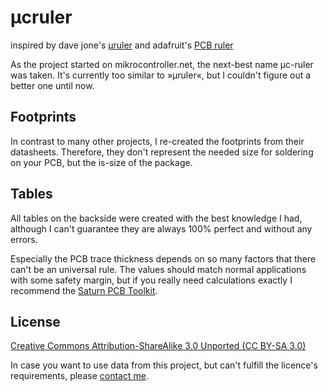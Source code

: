 µcruler
=======

inspired by dave jone's [µruler](http://www.eevblog.com/projects/uruler/) and adafruit's [PCB ruler](http://www.adafruit.com/products/1554)

As the project started on mikrocontroller.net, the next-best name µc-ruler was taken. It's currently too similar to »µruler«, but I couldn't figure out a better one until now.

## Footprints

In contrast to many other projects, I re-created the footprints from their datasheets. Therefore, they don't represent the needed size for soldering on your PCB, but the is-size of the package.

## Tables

All tables on the backside were created with the best knowledge I had, although I can't guarantee they are always 100% perfect and without any errors.

Especially the PCB trace thickness depends on so many factors that there can't be an universal rule. The values should match normal applications with some safety margin, but if you really need calculations exactly I recommend the [Saturn PCB Toolkit](http://www.saturnpcb.com/pcb_toolkit.htm).

## License

[Creative Commons Attribution-ShareAlike 3.0 Unported (CC BY-SA 3.0)](https://creativecommons.org/licenses/by-sa/3.0/)

In case you want to use data from this project, but can't fulfill the licence's requirements, please [contact me](http://moritz.augsburger.name/pages/imprint.html).
